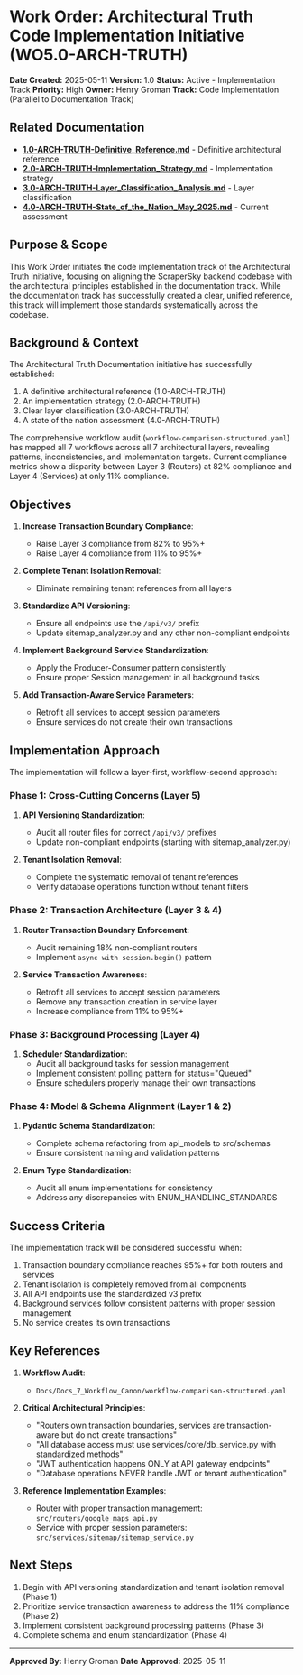 # Work Order: Architectural Truth Code Implementation Initiative (WO5.0-ARCH-TRUTH)

**Date Created:** 2025-05-11
**Version:** 1.0
**Status:** Active - Implementation Track
**Priority:** High
**Owner:** Henry Groman
**Track:** Code Implementation (Parallel to Documentation Track)

## Related Documentation

- **[1.0-ARCH-TRUTH-Definitive_Reference.md](./1.0-ARCH-TRUTH-Definitive_Reference.md)** - Definitive architectural reference
- **[2.0-ARCH-TRUTH-Implementation_Strategy.md](./2.0-ARCH-TRUTH-Implementation_Strategy.md)** - Implementation strategy
- **[3.0-ARCH-TRUTH-Layer_Classification_Analysis.md](./3.0-ARCH-TRUTH-Layer_Classification_Analysis.md)** - Layer classification
- **[4.0-ARCH-TRUTH-State_of_the_Nation_May_2025.md](./4.0-ARCH-TRUTH-State_of_the_Nation_May_2025.md)** - Current assessment

## Purpose & Scope

This Work Order initiates the code implementation track of the Architectural Truth initiative, focusing on aligning the ScraperSky backend codebase with the architectural principles established in the documentation track. While the documentation track has successfully created a clear, unified reference, this track will implement those standards systematically across the codebase.

## Background & Context

The Architectural Truth Documentation initiative has successfully established:

1. A definitive architectural reference (1.0-ARCH-TRUTH)
2. An implementation strategy (2.0-ARCH-TRUTH)
3. Clear layer classification (3.0-ARCH-TRUTH)
4. A state of the nation assessment (4.0-ARCH-TRUTH)

The comprehensive workflow audit (`workflow-comparison-structured.yaml`) has mapped all 7 workflows across all 7 architectural layers, revealing patterns, inconsistencies, and implementation targets. Current compliance metrics show a disparity between Layer 3 (Routers) at 82% compliance and Layer 4 (Services) at only 11% compliance.

## Objectives

1. **Increase Transaction Boundary Compliance**:
   - Raise Layer 3 compliance from 82% to 95%+
   - Raise Layer 4 compliance from 11% to 95%+

2. **Complete Tenant Isolation Removal**:
   - Eliminate remaining tenant references from all layers

3. **Standardize API Versioning**:
   - Ensure all endpoints use the `/api/v3/` prefix
   - Update sitemap_analyzer.py and any other non-compliant endpoints

4. **Implement Background Service Standardization**:
   - Apply the Producer-Consumer pattern consistently
   - Ensure proper Session management in all background tasks

5. **Add Transaction-Aware Service Parameters**:
   - Retrofit all services to accept session parameters
   - Ensure services do not create their own transactions

## Implementation Approach

The implementation will follow a layer-first, workflow-second approach:

### Phase 1: Cross-Cutting Concerns (Layer 5)

1. **API Versioning Standardization**:
   - Audit all router files for correct `/api/v3/` prefixes
   - Update non-compliant endpoints (starting with sitemap_analyzer.py)

2. **Tenant Isolation Removal**:
   - Complete the systematic removal of tenant references
   - Verify database operations function without tenant filters

### Phase 2: Transaction Architecture (Layer 3 & 4)

1. **Router Transaction Boundary Enforcement**:
   - Audit remaining 18% non-compliant routers
   - Implement `async with session.begin()` pattern

2. **Service Transaction Awareness**:
   - Retrofit all services to accept session parameters
   - Remove any transaction creation in service layer
   - Increase compliance from 11% to 95%+

### Phase 3: Background Processing (Layer 4)

1. **Scheduler Standardization**:
   - Audit all background tasks for session management
   - Implement consistent polling pattern for status="Queued"
   - Ensure schedulers properly manage their own transactions

### Phase 4: Model & Schema Alignment (Layer 1 & 2)

1. **Pydantic Schema Standardization**:
   - Complete schema refactoring from api_models to src/schemas
   - Ensure consistent naming and validation patterns

2. **Enum Type Standardization**:
   - Audit all enum implementations for consistency
   - Address any discrepancies with ENUM_HANDLING_STANDARDS

## Success Criteria

The implementation track will be considered successful when:

1. Transaction boundary compliance reaches 95%+ for both routers and services
2. Tenant isolation is completely removed from all components
3. All API endpoints use the standardized v3 prefix
4. Background services follow consistent patterns with proper session management
5. No service creates its own transactions

## Key References

1. **Workflow Audit**:
   - `Docs/Docs_7_Workflow_Canon/workflow-comparison-structured.yaml`

2. **Critical Architectural Principles**:
   - "Routers own transaction boundaries, services are transaction-aware but do not create transactions"
   - "All database access must use services/core/db_service.py with standardized methods"
   - "JWT authentication happens ONLY at API gateway endpoints"
   - "Database operations NEVER handle JWT or tenant authentication"

3. **Reference Implementation Examples**:
   - Router with proper transaction management: `src/routers/google_maps_api.py`
   - Service with proper session parameters: `src/services/sitemap/sitemap_service.py`

## Next Steps

1. Begin with API versioning standardization and tenant isolation removal (Phase 1)
2. Prioritize service transaction awareness to address the 11% compliance (Phase 2)
3. Implement consistent background processing patterns (Phase 3)
4. Complete schema and enum standardization (Phase 4)

---

**Approved By:** Henry Groman
**Date Approved:** 2025-05-11
